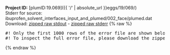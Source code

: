 **Project ID:** [plumID:19.069]({{ '/' | absolute_url }}eggs/19/069/)  
Stderr for source:  ibuprofen_solvent_interfaces_input_and_plumed/002_face/plumed.dat   
Download: [zipped raw stdout](plumed.dat.plumed.stdout.txt.zip) - [zipped raw stderr](plumed.dat.plumed.stderr.txt.zip) 
{% raw %}
<pre>
#! Only the first 1000 rows of the error file are shown below
#! To inspect the full error file, please download the zipped raw stderr file above
</pre>
{% endraw %}

